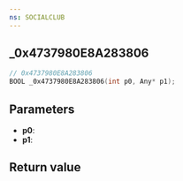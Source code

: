 ```yaml
---
ns: SOCIALCLUB
---
```

## _0x4737980E8A283806

```c
// 0x4737980E8A283806
BOOL _0x4737980E8A283806(int p0, Any* p1);
```


## Parameters
* **p0**: 
* **p1**: 

## Return value
